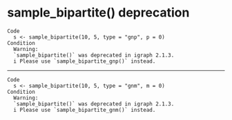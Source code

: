 # sample_bipartite() deprecation

    Code
      s <- sample_bipartite(10, 5, type = "gnp", p = 0)
    Condition
      Warning:
      `sample_bipartite()` was deprecated in igraph 2.1.3.
      i Please use `sample_bipartite_gnp()` instead.

---

    Code
      s <- sample_bipartite(10, 5, type = "gnm", m = 0)
    Condition
      Warning:
      `sample_bipartite()` was deprecated in igraph 2.1.3.
      i Please use `sample_bipartite_gnm()` instead.

